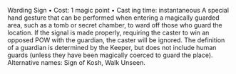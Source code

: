 Warding Sign
• Cost:  1 magic point
•
 Cast
ing time: instantaneous
A special hand gesture that can be performed when 
entering a magically guarded area, such as a tomb or secret 
chamber, to ward off those who guard the location. If 
the signal is made properly, requiring the caster to win 
an opposed POW with the guardian, the caster will be 
ignored. The definition of a guardian is determined by the 
Keeper, but does not include human guards (unless they 
have been magically coerced to guard the place). 
Alternative names: Sign of Kosh, Walk Unseen.
 
